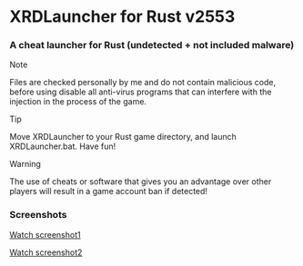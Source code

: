 # XRDLauncher for Rust v2553
### A cheat launcher for Rust (undetected + not included malware)
> [!NOTE]
> Files are checked personally by me and do not contain malicious code, before using disable all anti-virus programs that can interfere with the injection in the process of the game.

> [!TIP]
> Move XRDLauncher to your Rust game directory, and launch XRDLauncher.bat. Have fun!

> [!WARNING]
> The use of cheats or software that gives you an advantage over other players will result in a game account ban if detected!

### Screenshots
[Watch screenshot1](https://imgur.com/YbphTxW)

[Watch screenshot2](https://imgur.com/yADoBVJ)
